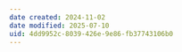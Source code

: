 ```yaml
---
date created: 2024-11-02
date modified: 2025-07-10
uid: 4dd9952c-8039-426e-9e86-fb37743106b0
---
```

